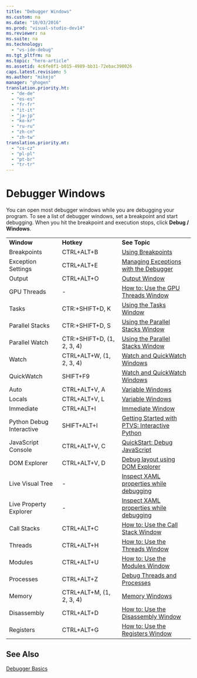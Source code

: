 ```yaml
---
title: "Debugger Windows"
ms.custom: na
ms.date: "10/03/2016"
ms.prod: "visual-studio-dev14"
ms.reviewer: na
ms.suite: na
ms.technology: 
  - "vs-ide-debug"
ms.tgt_pltfrm: na
ms.topic: "hero-article"
ms.assetid: 4c6fe8f1-b015-4989-bb31-72ebac390026
caps.latest.revision: 5
ms.author: "mikejo"
manager: "ghogen"
translation.priority.ht: 
  - "de-de"
  - "es-es"
  - "fr-fr"
  - "it-it"
  - "ja-jp"
  - "ko-kr"
  - "ru-ru"
  - "zh-cn"
  - "zh-tw"
translation.priority.mt: 
  - "cs-cz"
  - "pl-pl"
  - "pt-br"
  - "tr-tr"
---
```

# Debugger Windows
You can open most debugger windows while you are debugging your program. To see a list of debugger windows, set a breakpoint and start debugging. When you hit the breakpoint and execution stops,  click **Debug / Windows**.  
  
||||  
|-|-|-|  
|**Window**|**Hotkey**|**See Topic**|  
|Breakpoints|CTRL+ALT+B|[Using Breakpoints](../VS_debugger/using-breakpoints.md)|  
|Exception Settings|CTRL+ALT+E|[Managing Exceptions with the Debugger](../VS_debugger/managing-exceptions-with-the-debugger.md)|  
|Output|CTRL+ALT+O|[Output Window](../VS_IDE/output-window.md)|  
|GPU Threads|-|[How to: Use the GPU Threads Window](../VS_debugger/how-to--use-the-gpu-threads-window.md)|  
|Tasks|CTR:+SHIFT+D, K|[Using the Tasks Window](../VS_debugger/using-the-tasks-window.md)|  
|Parallel Stacks|CTR:+SHIFT+D, S|[Using the Parallel Stacks Window](../VS_debugger/using-the-parallel-stacks-window.md)|  
|Parallel Watch|CTR:+SHIFT+D, (1, 2, 3, 4)|[Using the Parallel Stacks Window](../VS_debugger/using-the-parallel-stacks-window.md)|  
|Watch|CTRL+ALT+W, (1, 2, 3, 4)|[Watch and QuickWatch Windows](../VS_debugger/watch-and-quickwatch-windows.md)|  
|QuickWatch|SHIFT+F9|[Watch and QuickWatch Windows](../VS_debugger/watch-and-quickwatch-windows.md)|  
|Auto|CTRL+ALT+V, A|[Variable Windows](../Topic/Variable%20Windows.md)|  
|Locals|CTRL+ALT+V, L|[Variable Windows](../Topic/Variable%20Windows.md)|  
|Immediate|CTRL+ALT+I|[Immediate Window](../VS_IDE/immediate-window.md)|  
|Python Debug Interactive|SHIFT+ALT+I|[Getting Started with PTVS: Interactive Python](../Topic/Getting%20Started%20with%20PTVS:%20Interactive%20Python.md)|  
|JavaScript Console|CTRL+ALT+V, C|[QuickStart: Debug JavaScript](../VS_debugger/quickstart--debug-javascript-using-the-console.md)|  
|DOM Explorer|CTRL+ALT+V, D|[Debug layout using DOM Explorer](../VS_debugger/debug-layout-using-dom-explorer.md)|  
|Live Visual Tree|-|[Inspect XAML properties while debugging](../VS_debugger/inspect-xaml-properties-while-debugging.md)|  
|Live Property Explorer|-|[Inspect XAML properties while debugging](../VS_debugger/inspect-xaml-properties-while-debugging.md)|  
|Call Stacks|CTRL+ALT+C|[How to: Use the Call Stack Window](../VS_debugger/how-to--use-the-call-stack-window.md)|  
|Threads|CTRL+ALT+H|[How to: Use the Threads Window](../VS_debugger/how-to--use-the-threads-window.md)|  
|Modules|CTRL+ALT+U|[How to: Use the Modules Window](../VS_debugger/how-to--use-the-modules-window.md)|  
|Processes|CTRL+ALT+Z|[Debug Threads and Processes](../VS_debugger/debug-threads-and-processes.md)|  
|Memory|CTRL+ALT+M, (1, 2, 3, 4)|[Memory Windows](../VS_debugger/memory-windows.md)|  
|Disassembly|CTRL+ALT+D|[How to: Use the Disassembly Window](../VS_debugger/how-to--use-the-disassembly-window.md)|  
|Registers|CTRL+ALT+G|[How to: Use the Registers Window](../VS_debugger/how-to--use-the-registers-window.md)|  
  
## See Also  
 [Debugger Basics](../VS_debugger/debugger-basics.md)